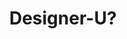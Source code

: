 ---
layout: case-study
title: Designer-U?
description: A platform for designers to discover their sweet-spot in line with their skills and find job offers accordingly.
category: ui
year: 2019
picture: designeru_cover.jpg
tags: home
---
